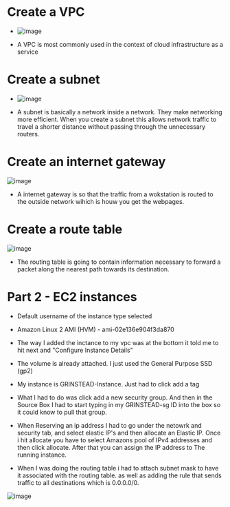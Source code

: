 # Create a VPC

* ![image](https://user-images.githubusercontent.com/59849834/136311627-c74adb85-2ecc-4c85-8d10-4edd84d80ad2.png)

* A VPC is most commonly used in the context of cloud infrastructure as a service



# Create a subnet


* ![image](https://user-images.githubusercontent.com/59849834/136313222-bccda115-ab25-41f6-a1dc-19744fd1fe54.png)

* A subnet is basically a network inside a network. They make networking more efficient. When you create a subnet this allows network traffic to travel a shorter distance without passing through the unnecessary routers.


# Create an internet gateway

![image](https://user-images.githubusercontent.com/59849834/136315870-04b1f8e4-4c70-4178-9552-e95219842af1.png)

* A internet gateway is so that the traffic from a wokstation is routed to the outside network wihich is houw you get the webpages.

# Create a route table


![image](https://user-images.githubusercontent.com/59849834/136316291-8a5e58ae-0a72-4aca-9437-fe2bab040a9d.png)

* The routing table is going to contain information necessary to forward a packet along the nearest path towards its destination.

# Part 2 - EC2 instances

* Default username of the instance type selected

* Amazon Linux 2 AMI (HVM) - ami-02e136e904f3da870

* The way I added the inctance to my vpc was at the bottom it told me to hit next and 
"Configure Instance Details"

* The volume is already attached. I just used the General Purpose SSD (gp2) 

* My instance is GRINSTEAD-Instance. Just had to click add a tag

* What I had to do was click add a new security group. And then in the Source Box I had
to start typing in my GRINSTEAD-sg ID into the box so it could know to pull that group.

* When Reserving an ip address I had to go under the netowrk and security tab, and select
elastic IP's and then allocate an Elastic IP. Once i hit allocate you have to select Amazons pool of IPv4 addresses and then click allocate. After that you can assign the IP address to
The running instance.

* When I was doing the routing table i had to attach subnet mask to have it associated with the routing table. as well as adding the rule that sends traffic to all destinations which is 0.0.0.0/0.

![image](https://user-images.githubusercontent.com/59849834/136489554-9c1f627b-8d41-40a5-b338-0026e3600e3d.png)



